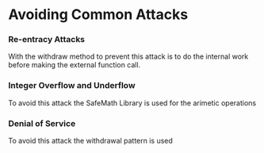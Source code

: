 #  Avoiding Common Attacks

### Re-entracy Attacks
With the withdraw method to prevent this attack is to do the internal work before making the external function call.

### Integer Overflow and Underflow
To avoid this attack the SafeMath Library is used for the arimetic operations

### Denial of Service
To avoid this attack the withdrawal pattern is used